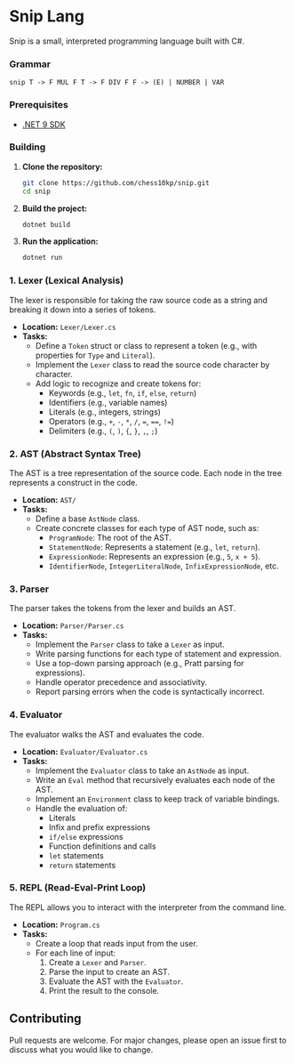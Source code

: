 # Snip Lang

Snip is a small, interpreted programming language built with C#.

### Grammar

`snip
T -> F MUL F
T -> F DIV F
F -> (E) | NUMBER | VAR
`

### Prerequisites

- [.NET 9 SDK](https://dotnet.microsoft.com/download/dotnet/9.0)

### Building

1. **Clone the repository:**

   ```bash
   git clone https://github.com/chess10kp/snip.git
   cd snip
   ```

2. **Build the project:**

   ```bash
   dotnet build
   ```

3. **Run the application:**
   ```bash
   dotnet run
   ```

### 1. Lexer (Lexical Analysis)

The lexer is responsible for taking the raw source code as a string and breaking it down into a series of tokens.

- **Location:** `Lexer/Lexer.cs`
- **Tasks:**
  - Define a `Token` struct or class to represent a token (e.g., with properties for `Type` and `Literal`).
  - Implement the `Lexer` class to read the source code character by character.
  - Add logic to recognize and create tokens for:
    - Keywords (e.g., `let`, `fn`, `if`, `else`, `return`)
    - Identifiers (e.g., variable names)
    - Literals (e.g., integers, strings)
    - Operators (e.g., `+`, `-`, `*`, `/`, `=`, `==`, `!=`)
    - Delimiters (e.g., `(`, `)`, `{`, `}`, `,`, `;`)

### 2. AST (Abstract Syntax Tree)

The AST is a tree representation of the source code. Each node in the tree represents a construct in the code.

- **Location:** `AST/`
- **Tasks:**
  - Define a base `AstNode` class.
  - Create concrete classes for each type of AST node, such as:
    - `ProgramNode`: The root of the AST.
    - `StatementNode`: Represents a statement (e.g., `let`, `return`).
    - `ExpressionNode`: Represents an expression (e.g., `5`, `x + 5`).
    - `IdentifierNode`, `IntegerLiteralNode`, `InfixExpressionNode`, etc.

### 3. Parser

The parser takes the tokens from the lexer and builds an AST.

- **Location:** `Parser/Parser.cs`
- **Tasks:**
  - Implement the `Parser` class to take a `Lexer` as input.
  - Write parsing functions for each type of statement and expression.
  - Use a top-down parsing approach (e.g., Pratt parsing for expressions).
  - Handle operator precedence and associativity.
  - Report parsing errors when the code is syntactically incorrect.

### 4. Evaluator

The evaluator walks the AST and evaluates the code.

- **Location:** `Evaluator/Evaluator.cs`
- **Tasks:**
  - Implement the `Evaluator` class to take an `AstNode` as input.
  - Write an `Eval` method that recursively evaluates each node of the AST.
  - Implement an `Environment` class to keep track of variable bindings.
  - Handle the evaluation of:
    - Literals
    - Infix and prefix expressions
    - `if/else` expressions
    - Function definitions and calls
    - `let` statements
    - `return` statements

### 5. REPL (Read-Eval-Print Loop)

The REPL allows you to interact with the interpreter from the command line.

- **Location:** `Program.cs`
- **Tasks:**
  - Create a loop that reads input from the user.
  - For each line of input:
    1. Create a `Lexer` and `Parser`.
    2. Parse the input to create an AST.
    3. Evaluate the AST with the `Evaluator`.
    4. Print the result to the console.

## Contributing

Pull requests are welcome. For major changes, please open an issue first to discuss what you would like to change.
